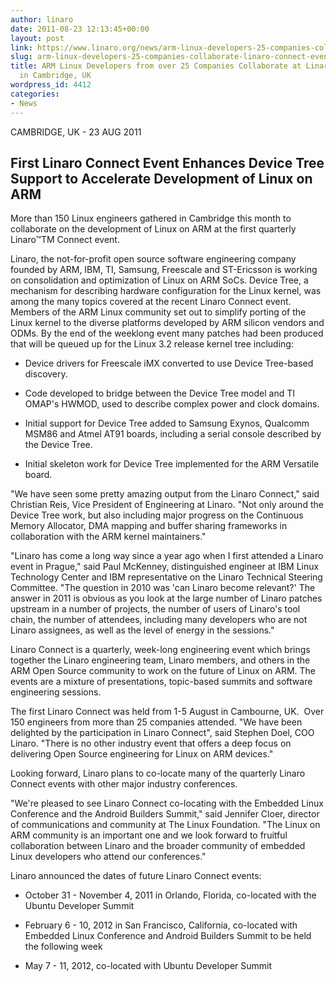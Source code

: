 ```yaml
---
author: linaro
date: 2011-08-23 12:13:45+00:00
layout: post
link: https://www.linaro.org/news/arm-linux-developers-25-companies-collaborate-linaro-connect-event-cambridge-uk/
slug: arm-linux-developers-25-companies-collaborate-linaro-connect-event-cambridge-uk
title: ARM Linux Developers from over 25 Companies Collaborate at Linaro Connect Event
  in Cambridge, UK
wordpress_id: 4412
categories:
- News
---
```


CAMBRIDGE, UK - 23 AUG 2011


## First Linaro Connect Event Enhances Device Tree Support to Accelerate Development of Linux on ARM


More than 150 Linux engineers gathered in Cambridge this month to collaborate on the development of Linux on ARM at the first quarterly Linaro™TM Connect event.

Linaro, the not-for-profit open source software engineering company founded by ARM, IBM, TI, Samsung, Freescale and ST-Ericsson is working on consolidation and optimization of Linux on ARM SoCs. Device Tree, a mechanism for describing hardware configuration for the Linux kernel, was among the many topics covered at the recent Linaro Connect event. Members of the ARM Linux community set out to simplify porting of the Linux kernel to the diverse platforms developed by ARM silicon vendors and ODMs. By the end of the weeklong event many patches had been produced that will be queued up for the Linux 3.2 release kernel tree including:


	
  * Device drivers for Freescale iMX converted to use Device Tree-based discovery.

	
  * Code developed to bridge between the Device Tree model and TI OMAP's HWMOD, used to describe complex power and clock domains.

	
  * Initial support for Device Tree added to Samsung Exynos, Qualcomm MSM86 and Atmel AT91 boards, including a serial console described by the Device Tree.

	
  * Initial skeleton work for Device Tree implemented for the ARM Versatile board.


"We have seen some pretty amazing output from the Linaro Connect," said Christian Reis, Vice President of Engineering at Linaro. "Not only around the Device Tree work, but also including major progress on the Continuous Memory Allocator, DMA mapping and buffer sharing frameworks in collaboration with the ARM kernel maintainers."

"Linaro has come a long way since a year ago when I first attended a Linaro event in Prague," said Paul McKenney, distinguished engineer at IBM Linux Technology Center and IBM representative on the Linaro Technical Steering Committee. "The question in 2010 was 'can Linaro become relevant?' The answer in 2011 is obvious as you look at the large number of Linaro patches upstream in a number of projects, the number of users of Linaro's tool chain, the number of attendees, including many developers who are not Linaro assignees, as well as the level of energy in the sessions."

Linaro Connect is a quarterly, week-long engineering event which brings together the Linaro engineering team, Linaro members, and others in the ARM Open Source community to work on the future of Linux on ARM. The events are a mixture of presentations, topic-based summits and software engineering sessions.

The first Linaro Connect was held from 1-5 August in Cambourne, UK.  Over 150 engineers from more than 25 companies attended. "We have been delighted by the participation in Linaro Connect", said Stephen Doel, COO Linaro. "There is no other industry event that offers a deep focus on delivering Open Source engineering for Linux on ARM devices."

Looking forward, Linaro plans to co-locate many of the quarterly Linaro Connect events with other major industry conferences.

"We're pleased to see Linaro Connect co-locating with the Embedded Linux Conference and the Android Builders Summit," said Jennifer Cloer, director of communications and community at The Linux Foundation. "The Linux on ARM community is an important one and we look forward to fruitful collaboration between Linaro and the broader community of embedded Linux developers who attend our conferences."

Linaro announced the dates of future Linaro Connect events:

	
  * October 31 - November 4, 2011 in Orlando, Florida, co-located with the Ubuntu Developer Summit

	
  * February 6 - 10, 2012 in San Francisco, California, co-located with Embedded Linux Conference and Android Builders Summit to be held the following week

	
  * May 7 - 11, 2012, co-located with Ubuntu Developer Summit


